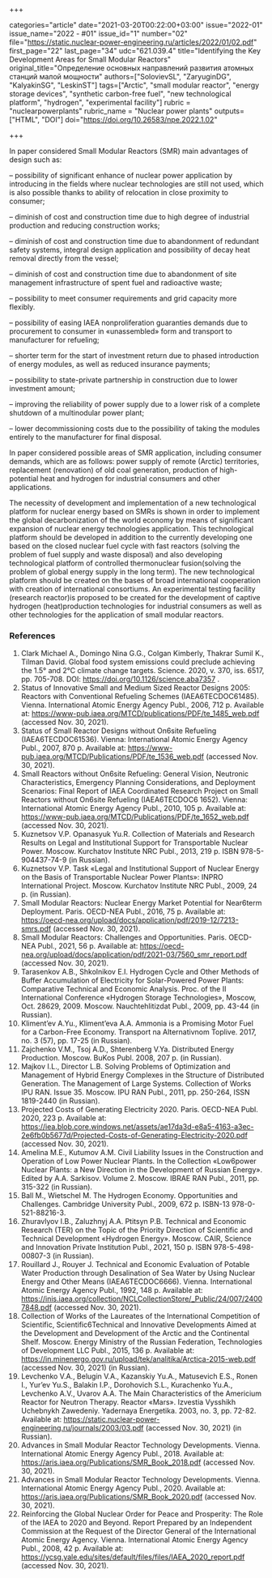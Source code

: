 +++

categories="article"
date="2021-03-20T00:22:00+03:00"
issue="2022-01"
issue_name="2022 - #01"
issue_id="1"
number="02"
file="https://static.nuclear-power-engineering.ru/articles/2022/01/02.pdf"
first_page="22"
last_page="34"
udc="621.039.4"
title="Identifying the Key Development Areas for Small Modular Reactors"
original_title="Определение основных направлений развития атомных станций малой мощности"
authors=["SolovievSL", "ZaryuginDG", "KalyakinSG", "LeskinST"]
tags=["Arctic", "small modular reactor", "energy storage devices", "synthetic carbon-free fuel", "new technological platform", "hydrogen", "experimental facility"]
rubric = "nuclearpowerplants"
rubric_name = "Nuclear power plants"
outputs=["HTML", "DOI"]
doi="https://doi.org/10.26583/npe.2022.1.02"

+++

In paper considered Small Modular Reactors (SMR) main advantages of design such as:

– possibility of significant enhance of nuclear power application by introducing in the fields where nuclear technologies are still not used, which is also possible thanks to ability of relocation in close proximity to consumer;

– diminish of cost and construction time due to high degree of industrial production and reducing construction works;

– diminish of cost and construction time due to abandonment of redundant safety systems, integral design application and possibility of decay heat removal directly from the vessel;

– diminish of cost and construction time due to abandonment of site management infrastructure of spent fuel and radioactive waste;

– possibility to meet consumer requirements and grid capacity more flexibly.

– possibility of easing IAEA nonproliferation guaranties demands due to procurement to consumer in «unassembled» form and transport to manufacturer for refueling;

– shorter term for the start of investment return due to phased introduction of energy modules, as well as reduced insurance payments;

– possibility to state-private partnership in construction due to lower investment amount;

– improving the reliability of power supply due to a lower risk of a complete shutdown of a multinodular power plant;

– lower decommissioning costs due to the possibility of taking the modules entirely to the manufacturer for final disposal.

In paper considered possible areas of SMR application, including consumer demands, which are as follows: power supply of remote (Arctic) territories, replacement (renovation) of old coal generation, production of high-potential heat and hydrogen for industrial consumers and other applications.

The necessity of development and implementation of a new technological platform for nuclear energy based on SMRs is shown in order to implement the global decarbonization of the world economy by means of significant expansion of nuclear energy technologies application. This technological platform should be developed in addition to the currently developing one based on the closed nuclear fuel cycle with fast reactors (solving the problem of fuel supply and waste disposal) and also developing technological platform of controlled thermonuclear fusion(solving the problem of global energy supply in the long term). The new technological platform should be created on the bases of broad international cooperation with creation of international consortiums. An experimental testing facility (research reactor)is proposed to be created for the development of captive hydrogen (heat)production technologies for industrial consumers as well as other technologies for the application of small modular reactors.

### References

1. Clark Michael A., Domingo Nina G.G., Colgan Kimberly, Thakrar Sumil K., Tilman David. Global food system emissions could preclude achieving the 1.5° and 2°C climate change targets. Science. 2020, v. 370, iss. 6517, pp. 705-708. DOI: https://doi.org/10.1126/science.aba7357 .
2. Status of Innovative Small and Medium Sized Reactor Designs 2005: Reactors with Conventional Refueling Schemes (IAEA6TECDOC61485). Vienna. International Atomic Energy Agency Publ., 2006, 712 p. Available at: https://www-pub.iaea.org/MTCD/publications/PDF/te_1485_web.pdf (accessed Nov. 30, 2021).
3. Status of Small Reactor Designs without On6site Refueling (IAEA6TECDOC61536). Vienna: International Atomic Energy Agency Publ., 2007, 870 p. Available at: https://www-pub.iaea.org/MTCD/Publications/PDF/te_1536_web.pdf (accessed Nov. 30, 2021).
4. Small Reactors without On6site Refueling: General Vision, Neutronic Characteristics, Emergency Planning Considerations, and Deployment Scenarios: Final Report of IAEA Coordinated Research Project on Small Reactors without On6site Refueling (IAEA6TECDOC6 1652). Vienna: International Atomic Energy Agency Publ., 2010, 105 p. Available at: https://www-pub.iaea.org/MTCD/Publications/PDF/te_1652_web.pdf (accessed Nov. 30, 2021).
5. Kuznetsov V.P. Opanasyuk Yu.R. Collection of Materials and Research Results on Legal and Institutional Support for Transportable Nuclear Power. Moscow. Kurchatov Institute NRC Publ., 2013, 219 p. ISBN 978-5-904437-74-9 (in Russian).
6. Kuznetsov V.P. Task «Legal and Institutional Support of Nuclear Energy on the Basis of Transportable Nuclear Power Plants»: INPRO International Project. Moscow. Kurchatov Institute NRC Publ., 2009, 24 p. (in Russian).
7. Small Modular Reactors: Nuclear Energy Market Potential for Near6term Deployment. Paris. OECD-NEA Publ., 2016, 75 р. Available at: https://oecd-nea.org/upload/docs/application/pdf/2019-12/7213-smrs.pdf (accessed Nov. 30, 2021).
8. Small Modular Reactors: Challenges and Opportunities. Paris. OECD-NEA Publ., 2021, 56 р. Available at: https://oecd-nea.org/upload/docs/application/pdf/2021-03/7560_smr_report.pdf (accessed Nov. 30, 2021).
9. Tarasenkov A.B., Shkolnikov E.I. Hydrogen Cycle and Other Methods of Buffer Accumulation of Electricity for Solar-Powered Power Plants: Comparative Technical and Economic Analysis. Proc. of the II International Conference «Hydrogen Storage Technologies», Moscow, Oct. 28629, 2009. Moscow. Nauchtehlitizdat Publ., 2009, pp. 43-44 (in Russian).
10. Kliment’ev A.Yu., Kliment’eva A.A. Ammonia is a Promising Motor Fuel for a Carbon-Free Economy. Transport na Alternativnom Toplive. 2017, no. 3 (57), pp. 17-25 (in Russian).
11. Zajchenko V.M., Tsoj A.D., Shterenberg V.Ya. Distributed Energy Production. Moscow. BuKos Publ. 2008, 207 p. (in Russian).
12. Majkov I.L., Director L.B. Solving Problems of Optimization and Management of Hybrid Energy Complexes in the Structure of Distributed Generation. The Management of Large Systems. Collection of Works IPU RAN. Issue 35. Moscow. IPU RAN Publ., 2011, pp. 250-264, ISSN 1819-2440 (in Russian).
13. Projected Costs of Generating Electricity 2020. Paris. OECD-NEA Publ. 2020, 223 р. Available at: https://iea.blob.core.windows.net/assets/ae17da3d-e8a5-4163-a3ec-2e6fb0b5677d/Projected-Costs-of-Generating-Electricity-2020.pdf (accessed Nov. 30, 2021).
14. Amelina M.E., Kutumov A.M. Civil Liability Issues in the Construction and Operation of Low Power Nuclear Plants. In the Collection «Low6power Nuclear Plants: a New Direction in the Development of Russian Energy». Edited by A.A. Sarkisov. Volume 2. Moscow. IBRAE RAN Publ., 2011, pp. 315-322 (in Russian).
15. Ball M., Wietschel M. The Hydrogen Economy. Opportunities and Challenges. Cambridge University Publ., 2009, 672 p. ISBN-13 978-0-521-88216-3.
16. Zhuravlyov I.B., Zaluzhnyj A.A. Ptitsyn P.B. Technical and Economic Research (TER) on the Topic of the Priority Direction of Scientific and Technical Development «Hydrogen Energy». Moscow. CAIR, Science and Innovation Private Institution Publ., 2021, 150 p. ISBN 978-5-498-00807-3 (in Russian).
17. Rouillard J., Rouyer J. Technical and Economic Evaluation of Potable Water Production through Desalination of Sea Water by Using Nuclear Energy and Other Means (IAEA6TECDOC6666). Vienna. International Atomic Energy Agency Publ., 1992, 148 p. Available at: https://inis.iaea.org/collection/NCLCollectionStore/_Public/24/007/24007848.pdf (accessed Nov. 30, 2021).
18. Collection of Works of the Laureates of the International Competition of Scientific, Scientific6Technical and Innovative Developments Aimed at the Development and Development of the Arctic and the Continental Shelf. Moscow. Energy Ministry of the Russian Federation, Technologies of Development LLC Publ., 2015, 136 p. Available at: https://in.minenergo.gov.ru/upload/tek/analitika/Arctica-2015-web.pdf (accessed Nov. 30, 2021) (in Russian).
19. Levchenko V.A., Belugin V.A., Kazanskiy Yu.A., Matusevich E.S., Ronen I., Yur’ev Yu.S., Balakin I.P., Dorohovich S.L., Kurachenko Yu.A., Levchenko A.V., Uvarov A.A. The Main Characteristics of the Americium Reactor for Neutron Therapy. Reactor «Mars». Izvestia Vysshikh Uchebnykh Zawedeniy. Yadernaya Energetika. 2003, no. 3, pp. 72-82. Available at: https://static.nuclear-power-engineering.ru/journals/2003/03.pdf (accessed Nov. 30, 2021) (in Russian).
20. Advances in Small Modular Reactor Technology Developments. Vienna. International Atomic Energy Agency Publ., 2018. Available at: https://aris.iaea.org/Publications/SMR_Book_2018.pdf (accessed Nov. 30, 2021).
21. Advances in Small Modular Reactor Technology Developments. Vienna. International Atomic Energy Agency Publ., 2020. Available at: https://aris.iaea.org/Publications/SMR_Book_2020.pdf (accessed Nov. 30, 2021).
22. Reinforcing the Global Nuclear Order for Peace and Prosperity: The Role of the IAEA to 2020 and Beyond. Report Prepared by an Independent Commission at the Request of the Director General of the International Atomic Energy Agency. Vienna. International Atomic Energy Agency Publ., 2008, 42 p. Available at: https://ycsg.yale.edu/sites/default/files/files/IAEA_2020_report.pdf (accessed Nov. 30, 2021).